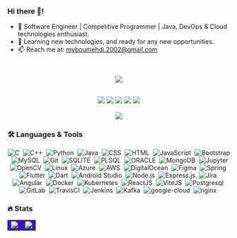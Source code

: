 ### Hi there 👋!

- 🔭 Software Engineer | Competitive Programmer | Java, DevOps & Cloud technologies enthusiast.
- 🌱 Learning new technologies, and ready for any new opportunities.
- 📫 Reach me at: myboumehdi.2002@gmail.com
<br>
<p align="center">
  <a align="center" href="#"><img src="https://github-profile-trophy.vercel.app/?username=myassineboum&column=3&margin-w=15&margin-h=15&theme=radical"></a>
</p>
<br>
<div align="center">
  <a href="https://github.com/MYassineBoum"><img src="https://img.shields.io/badge/GitHub-000000?style=for-the-badge&logo=GitHub&logoColor=white"></a>
  <a href="https://www.linkedin.com/in/myassineboumehdi/"><img src="https://img.shields.io/badge/LinkedIn-blue?logo=linkedin&logoColor=white&style=for-the-badge"></a>
  <a href="https://twitter.com/@MedooIsBack"><img src="https://img.shields.io/badge/Twitter-00ACEE?style=for-the-badge&logo=Twitter&logoColor=white"></a>
  <a href="https://www.instagram.com/m_edya02/"><img src="https://img.shields.io/badge/Instagram-E76161?style=for-the-badge&logo=Instagram&logoColor=white"></a>
  <a href="https://myboum.me/"><img src="https://img.shields.io/badge/website-643A6B?style=for-the-badge&logo=About.me&logoColor=white"></a>
</div>



<br>

<div align="center">
  <a href="#"><img src="https://img.shields.io/github/stars/MYassineBoum?style=social"/></a>
</div>
           

### :hammer_and_wrench: Languages & Tools

<div align="center">
<div align="center">
  <img src="https://img.shields.io/badge/C%20language-323330?style=for-the-badge&logo=c&logoColor=F7DF1E" title="C" alt="C"/>&nbsp;
  <img src="https://img.shields.io/badge/C++-323330?style=for-the-badge&logo=cplusplus&logoColor=F7DF1E" title="C++" alt="C++"/>&nbsp;
  <img src="https://img.shields.io/badge/Python-FFD43B?style=for-the-badge&logo=python&logoColor=blue" title="Python" alt="Python"/>&nbsp;
  <img src="https://img.shields.io/badge/java-%23ED8B00.svg?style=for-the-badge&logo=openjdk&logoColor=white" title="Java" alt="Java"/>&nbsp;
  <img src="https://img.shields.io/badge/CSS3-1572B6?style=for-the-badge&logo=css3&logoColor=white"  title="CSS3" alt="CSS"/>&nbsp;
  <img src="https://img.shields.io/badge/HTML5-E34F26?style=for-the-badge&logo=html5&logoColor=white" title="HTML5" alt="HTML"/>&nbsp;
  <img src="https://img.shields.io/badge/JavaScript-323330?style=for-the-badge&logo=javascript&logoColor=F7DF1E" title="JavaScript" alt="JavaScript"/>&nbsp;
  <img src="https://img.shields.io/badge/Bootstrap-563D7C?style=for-the-badge&logo=bootstrap&logoColor=white" title="Bootstrap" alt="Bootstrap"/>&nbsp;
  <img src="https://img.shields.io/badge/MySQL-005C84?style=for-the-badge&logo=mysql&logoColor=white" title="MySQL"  alt="MySQL"/>&nbsp;
  <img src="https://img.shields.io/badge/GIT-E44C30?style=for-the-badge&logo=git&logoColor=white" title="Git" alt="Git"/>&nbsp;
  <img src="https://img.shields.io/badge/SQLite-07405E?style=for-the-badge&logo=sqlite&logoColor=white" title="SQLITE" alt="SQLITE"/>&nbsp;
  <img src="https://img.shields.io/badge/PLSQL-F80000?style=for-the-badge&logo=oracle&logoColor=black" title="PLSQL" alt="PLSQL"/>&nbsp;
  <img src="https://img.shields.io/badge/Oracle-F80000?style=for-the-badge&logo=Oracle&logoColor=white" title="ORACLE" alt="ORACLE"/>&nbsp;
  <img src="https://img.shields.io/badge/MongoDB-4EA94B?style=for-the-badge&logo=mongodb&logoColor=white" title="MongoDB" alt="MongoDB"/>&nbsp;
  <img src="https://img.shields.io/badge/Jupyter-F37626.svg?&style=for-the-badge&logo=Jupyter&logoColor=white" title="Jupyter" alt="Jupyter"/>&nbsp;
  <img src="https://img.shields.io/badge/OpenCV-27338e?style=for-the-badge&logo=OpenCV&logoColor=white" title="OpenCV" alt="OpenCV"/>&nbsp;
  <img src="https://img.shields.io/badge/Linux-FCC624?style=for-the-badge&logo=linux&logoColor=black" title="Linux" alt="Linux"/>&nbsp;
  <img src="https://img.shields.io/badge/microsoft%20azure-0089D6?style=for-the-badge&logo=microsoft-azure&logoColor=white" title="Azure" alt="Azure"/>&nbsp;
  <img src="https://img.shields.io/badge/Amazon_AWS-FF9900?style=for-the-badge&logo=amazonaws&logoColor=white" title="AWS" alt="AWS"/>&nbsp;
  <img src="https://img.shields.io/badge/Digital_Ocean-0080FF?style=for-the-badge&logo=DigitalOcean&logoColor=white" title="DigitalOcean" alt="DigitalOcean"/>&nbsp;
  <img src="https://img.shields.io/badge/Figma-F24E1E?style=for-the-badge&logo=figma&logoColor=white" title="Figma" alt="Figma"/>&nbsp;
  <img src="https://img.shields.io/badge/spring-%236DB33F.svg?style=for-the-badge&logo=spring&logoColor=white" title="Spring" alt="Spring"/>&nbsp;
  <img src="https://img.shields.io/badge/Flutter-%2302569B.svg?style=for-the-badge&logo=Flutter&logoColor=white" title="Flutter" alt="Flutter"/>&nbsp;
  <img src="https://img.shields.io/badge/dart-%230175C2.svg?style=for-the-badge&logo=dart&logoColor=white" title="Dart" alt="Dart"/>&nbsp;
    <img src="https://img.shields.io/badge/Android-3DDC84?style=for-the-badge&logo=android&logoColor=white" title="Android Studio" alt="Android Studio"/>&nbsp;
  <img src="https://img.shields.io/badge/node.js-6DA55F?style=for-the-badge&logo=node.js&logoColor=white" title="Node.js" alt="Node.js"/>&nbsp;
  <img src="https://img.shields.io/badge/express.js-%23404d59.svg?style=for-the-badge&logo=express&logoColor=%2361DAFB" title="Express.js" alt="Express.js"/>&nbsp;
  <img src="https://img.shields.io/badge/jira-%230A0FFF.svg?style=for-the-badge&logo=jira&logoColor=white" title="Jira" alt="Jira"/>&nbsp;
  <img src="https://img.shields.io/badge/angular-%23DD0031.svg?style=for-the-badge&logo=angular&logoColor=white" title="Angular" alt="Angular"/>&nbsp;
  <img src="https://img.shields.io/badge/docker-%230db7ed.svg?style=for-the-badge&logo=docker&logoColor=white" title="Docker" alt="Docker"/>&nbsp;
  <img src="https://img.shields.io/badge/kubernetes-%23326ce5.svg?style=for-the-badge&logo=kubernetes&logoColor=white" title="Kubernetes" alt="Kubernetes"/>&nbsp;
  <img src="https://img.shields.io/badge/react-%2320232a.svg?style=for-the-badge&logo=react&logoColor=%2361DAFB" title="ReactJS" alt="ReactJS"/>&nbsp;
  <img src="https://img.shields.io/badge/vite-%23646CFF.svg?style=for-the-badge&logo=vite&logoColor=white" title="ViteJS" alt="ViteJS"/>&nbsp;
  <img src="https://img.shields.io/badge/postgres-%23316192.svg?style=for-the-badge&logo=postgresql&logoColor=white" title="Postgresql" alt="Postgresql"/>&nbsp;
  <img src="https://img.shields.io/badge/gitlab-%23181717.svg?style=for-the-badge&logo=gitlab&logoColor=orange" title="GitLab" alt="GitLab"/>&nbsp;
  <img src="https://img.shields.io/badge/travis%20ci-%232B2F33.svg?style=for-the-badge&logo=travis&logoColor=orange" title="TravisCI" alt="TravisCI"/>&nbsp;
  <img src="https://img.shields.io/badge/jenkins-%232C5263.svg?style=for-the-badge&logo=jenkins&logoColor=white" title="Jenkins" alt="Jenkins"/>&nbsp;
  <img src="https://img.shields.io/badge/Apache%20Kafka-000?style=for-the-badge&logo=apachekafka" title="Kafka" alt="Kafka"/>&nbsp;
  <img src="https://img.shields.io/badge/GoogleCloud-%234285F4.svg?style=for-the-badge&logo=google-cloud&logoColor=white" title="google-cloud" alt="google-cloud"/>&nbsp;
  <img src="https://img.shields.io/badge/nginx-%23009639.svg?style=for-the-badge&logo=nginx&logoColor=white" title="nginx" alt="nginx"/>&nbsp;
</div>
</div>
    
### :fire: Stats
<table align="center">
  <tr>
    <td style="background-color: #3d15b0;">
      <a href="#"><img src="https://github-readme-stats.vercel.app/api?username=myassineboum&theme=radical&show_icons=true"/></a>
    </td>
    <td style="background-color: #3d15b0;">
      <a href="#"><img src="https://streak-stats.demolab.com/?user=MYassineBoum&theme=radical"/></a>
    </td>
  </tr>
</table>


